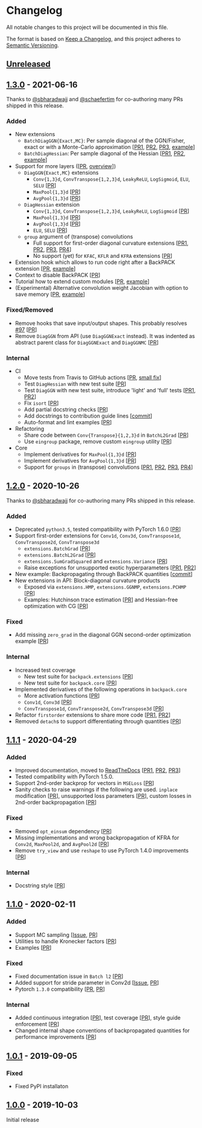 # Changelog
All notable changes to this project will be documented in this file.

The format is based on [Keep a Changelog](https://keepachangelog.com/en/1.0.0/),
and this project adheres to [Semantic Versioning](https://semver.org/spec/v2.0.0.html).

## [Unreleased]

## [1.3.0] - 2021-06-16

Thanks to [@sbharadwajj](https://github.com/sbharadwajj)
and [@schaefertim](https://github.com/schaefertim) for
co-authoring many PRs shipped in this release.

### Added
- New extensions
  - `BatchDiagGGN{Exact,MC}`: Per sample diagonal of the GGN/Fisher,
    exact or with a Monte-Carlo approximation
    [[PR1](https://github.com/f-dangel/backpack/pull/135),
     [PR2](https://github.com/f-dangel/backpack/pull/139),
     [PR3](https://github.com/f-dangel/backpack/pull/170),
     [example](https://docs.backpack.pt/en/1.3.0/basic_usage/example_all_in_one.html)]
  - `BatchDiagHessian`: Per sample diagonal of the Hessian
    [[PR1](https://github.com/f-dangel/backpack/pull/137),
     [PR2](https://github.com/f-dangel/backpack/pull/170),
     [example](https://docs.backpack.pt/en/1.3.0/basic_usage/example_all_in_one.html)]
- Support for more layers
  ([[PR](https://github.com/f-dangel/backpack/pull/171),
  [overview](https://docs.backpack.pt/en/1.3.0/supported-layers.html)])
  - `DiagGGN{Exact,MC}` extensions
    - `Conv{1,3}d`, `ConvTranspose{1,2,3}d`, `LeakyReLU`,
      `LogSigmoid`, `ELU`, `SELU`
      [[PR](https://github.com/f-dangel/backpack/pull/113)]
    - `MaxPool{1,3}d`
      [[PR](https://github.com/f-dangel/backpack/pull/125)]
    - `AvgPool{1,3}d`
      [[PR](https://github.com/f-dangel/backpack/pull/128)]
  - `DiagHessian` extension
    - `Conv{1,3}d`, `ConvTranspose{1,2,3}d`, `LeakyReLU`,
      `LogSigmoid`
      [[PR](https://github.com/f-dangel/backpack/pull/115)]
    - `MaxPool{1,3}d`
      [[PR](https://github.com/f-dangel/backpack/pull/124)]
    - `AvgPool{1,3}d`
      [[PR](https://github.com/f-dangel/backpack/pull/127)]
    - `ELU`, `SELU`
      [[PR](https://github.com/f-dangel/backpack/pull/168)]
  - `group` argument of (transpose) convolutions
    - Full support for first-order diagonal curvature extensions
      [[PR1](https://github.com/f-dangel/backpack/pull/151),
       [PR2](https://github.com/f-dangel/backpack/pull/161),
       [PR3](https://github.com/f-dangel/backpack/pull/162),
       [PR4](https://github.com/f-dangel/backpack/pull/163)]
    - No support (yet) for `KFAC`, `KFLR` and `KFRA` extensions
      [[PR](https://github.com/f-dangel/backpack/pull/167)]
- Extension hook which allows to run code right after a BackPACK extension
  [[PR](https://github.com/f-dangel/backpack/pull/120),
   [example](https://docs.backpack.pt/en/development/use_cases/example_extension_hook.html)]
- Context to disable BackPACK
  [[PR](https://github.com/f-dangel/backpack/pull/119)]
- Tutorial how to extend custom modules
  [[PR](https://github.com/f-dangel/backpack/pull/152),
  [example](https://docs.backpack.pt/en/development/use_cases/example_custom_module.html)]
- (Experimental) Alternative convolution weight Jacobian with option to save memory
  [[PR](https://github.com/f-dangel/backpack/pull/142),
   [example](https://docs.backpack.pt/en/development/use_cases/example_save_memory_convolutions.html)]

### Fixed/Removed
- Remove hooks that save input/output shapes. This probably
  resolves [#97](https://github.com/f-dangel/backpack/issues/97)
  [[PR](https://github.com/f-dangel/backpack/pull/118)]
- Remove `DiagGGN` from API (use `DiagGGNExact` instead). It was
  indented as abstract parent class for `DiagGGNExact` and `DiagGGNMC`
  [[PR](https://github.com/f-dangel/backpack/pull/138)]

### Internal
- CI
  - Move tests from Travis to GitHub actions
    [[PR](https://github.com/f-dangel/backpack/pull/118),
     [small fix](https://github.com/f-dangel/backpack/pull/130)]
  - Test `DiagHessian` with new test suite
    [[PR](https://github.com/f-dangel/backpack/pull/114)]
  - Test `DiagGGN` with new test suite, introduce 'light' and
    'full' tests
    [[PR1](https://github.com/f-dangel/backpack/pull/112),
     [PR2](https://github.com/f-dangel/backpack/pull/140)]
  - Fix `isort`
    [[PR](https://github.com/f-dangel/backpack/pull/144)]
  - Add partial docstring checks
    [[PR](https://github.com/f-dangel/backpack/pull/157)]
  - Add docstrings to contribution guide lines
    [[commit](https://github.com/f-dangel/backpack/commit/42897ca6dff1a5cd4a4d17d78dc9e309fa3ee178)]
  - Auto-format and lint examples
    [[PR](https://github.com/f-dangel/backpack/pull/167)]
- Refactoring
  - Share code between `Conv{Transpose}{1,2,3}d` in `BatchL2Grad`
    [[PR](https://github.com/f-dangel/backpack/pull/111)]
  - Use `eingroup` package, remove custom `eingroup` utility
    [[PR](https://github.com/f-dangel/backpack/pull/133)]
- Core
  - Implement derivatives for `MaxPool{1,3}d`
    [[PR](https://github.com/f-dangel/backpack/pull/129)]
  - Implement derivatives for `AvgPool{1,3}d`
    [[PR](https://github.com/f-dangel/backpack/pull/126)]
  - Support for `groups` in (transpose) convolutions
    [[PR1](https://github.com/f-dangel/backpack/pull/151),
     [PR2](https://github.com/f-dangel/backpack/pull/161),
     [PR3](https://github.com/f-dangel/backpack/pull/162),
     [PR4](https://github.com/f-dangel/backpack/pull/163)]

## [1.2.0] - 2020-10-26

Thanks to [@sbharadwajj](https://github.com/sbharadwajj) for
co-authoring many PRs shipped in this release.

### Added
- Deprecated `python3.5`, tested compatibility with PyTorch 1.6.0
  [[PR](https://github.com/f-dangel/backpack/pull/88)]
- Support first-order extensions for `Conv1d`, `Conv3d`,
  `ConvTranspose1d`, `ConvTranspose2d`, `ConvTranspose3d`
  - `extensions.BatchGrad`
    [[PR](https://github.com/f-dangel/backpack/pull/92)]
  - `extensions.BatchL2Grad`
    [[PR](https://github.com/f-dangel/backpack/pull/100)]
  - `extensions.SumGradSquared` and `extensions.Variance`
    [[PR](https://github.com/f-dangel/backpack/pull/105)]
  - Raise exceptions for unsupported exotic hyperparameters
    [[PR1](https://github.com/f-dangel/backpack/pull/108),
    [PR2](https://github.com/f-dangel/backpack/pull/109)]
- New example: Backpropagating through BackPACK quantities
  [[commit](https://github.com/f-dangel/backpack/commit/8ef33a42badded9a1d9b5013f8686bfa7feec6e7)]
- New extensions in API: Block-diagonal curvature products
  - Exposed via `extensions.HMP`, `extensions.GGNMP`,
    `extensions.PCHMP`
    [[PR](https://github.com/f-dangel/backpack/pull/73)]
  - Examples: Hutchinson trace estimation
    [[PR](https://github.com/f-dangel/backpack/pull/98)]
    and  Hessian-free optimization with CG
    [[PR](https://github.com/f-dangel/backpack/pull/99)]

### Fixed
- Add missing `zero_grad` in the diagonal GGN second-order
  optimization example
  [[PR](https://github.com/f-dangel/backpack/pull/101)]

### Internal
- Increased test coverage
  - New test suite for `backpack.extensions`
    [[PR](https://github.com/f-dangel/backpack/pull/90)]
  - New test suite for `backpack.core`
    [[PR](https://github.com/f-dangel/backpack/pull/75)]
- Implemented derivatives of the following operations in
  `backpack.core`
  - More activation functions
    [[PR](https://github.com/f-dangel/backpack/pull/76)]
  - `Conv1d`, `Conv3d`
    [[PR](https://github.com/f-dangel/backpack/pull/79)]
  - `ConvTranspose1d`, `ConvTranspose2d`, `ConvTranspose3d`
    [[PR](https://github.com/f-dangel/backpack/pull/84)]
- Refactor `firstorder` extensions to share more code
  [[PR1](https://github.com/f-dangel/backpack/pull/105),
  [PR2](https://github.com/f-dangel/backpack/pull/105)]
- Removed `detach`s to support differentiating through
  quantities
  [[PR](https://github.com/f-dangel/backpack/pull/70)]


## [1.1.1] - 2020-04-29

### Added
- Improved documentation, moved to [ReadTheDocs](https://docs.backpack.pt)
  [[PR1](https://github.com/f-dangel/backpack/pull/57),
  [PR2](https://github.com/f-dangel/backpack/pull/58),
  [PR3](https://github.com/f-dangel/backpack/pull/66)]
- Tested compatibility with PyTorch 1.5.0.
- Support 2nd-order backprop for vectors in `MSELoss`
  [[PR](https://github.com/f-dangel/backpack/pull/61)]
- Sanity checks to raise warnings if the following are used.
  `inplace` modification
  [[PR](https://github.com/f-dangel/backpack/pull/59)],
  unsupported loss parameters
  [[PR](https://github.com/f-dangel/backpack/pull/60)],
  custom losses in 2nd-order backpropagation
  [[PR](https://github.com/f-dangel/backpack/pull/60)]

### Fixed
- Removed `opt_einsum` dependency
  [[PR](https://github.com/f-dangel/backpack/pull/54)]
- Missing implementations and wrong backpropagation of KFRA
  for `Conv2d`, `MaxPool2d`, and `AvgPool2d`
  [[PR](https://github.com/f-dangel/backpack/pull/53)]
- Remove `try_view` and use `reshape` to use PyTorch 1.4.0 improvements
  [[PR](https://github.com/f-dangel/backpack/pull/50)]

### Internal
- Docstring style [[PR](https://github.com/f-dangel/backpack/pull/52)]


## [1.1.0] - 2020-02-11

### Added
- Support MC sampling
  [[Issue](https://github.com/f-dangel/backpack/issues/21),
  [PR](https://github.com/f-dangel/backpack/pull/36)]
- Utilities to handle Kronecker factors
  [[PR](https://github.com/f-dangel/backpack/pull/17)]
- Examples
  [[PR](https://github.com/f-dangel/backpack/pull/34)]

### Fixed
- Fixed documentation issue in `Batch l2`
  [[PR](https://github.com/f-dangel/backpack/pull/33)]
- Added support for stride parameter in Conv2d
  [[Issue](https://github.com/f-dangel/backpack/issues/30),
  [PR](https://github.com/f-dangel/backpack/pull/31)]
- Pytorch `1.3.0` compatibility
  [[PR](https://github.com/f-dangel/backpack/pull/8),
  [PR](https://github.com/f-dangel/backpack/pull/9)]

### Internal
- Added
  continuous integration [[PR](https://github.com/f-dangel/backpack/pull/19)],
  test coverage [[PR](https://github.com/f-dangel/backpack/pull/25)],
  style guide enforcement [[PR](https://github.com/f-dangel/backpack/pull/27)]
- Changed internal shape conventions of backpropagated quantities for performance improvements
  [[PR](https://github.com/f-dangel/backpack/pull/37)]

## [1.0.1] - 2019-09-05

### Fixed
- Fixed PyPI installaton

## [1.0.0] - 2019-10-03

Initial release

[Unreleased]: https://github.com/f-dangel/backpack/compare/v1.3.0...HEAD
[1.3.0]: https://github.com/f-dangel/backpack/compare/1.3.0...1.2.0
[1.2.0]: https://github.com/f-dangel/backpack/compare/1.2.0...1.1.1
[1.1.1]: https://github.com/f-dangel/backpack/compare/1.1.0...1.1.1
[1.1.0]: https://github.com/f-dangel/backpack/compare/1.0.1...1.1.0
[1.0.1]: https://github.com/f-dangel/backpack/compare/1.0.0...1.0.1
[1.0.0]: https://github.com/f-dangel/backpack/releases/tag/1.0.0
